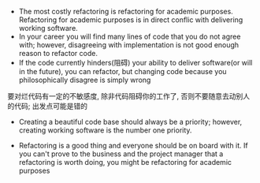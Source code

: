 + The most costly refactoring is refactoring for academic purposes. Refactoring for academic purposes is in direct conflic with delivering working software.
+ In your career you will find many lines of code that you do not agree with; however, disagreeing with implementation is not good enough reason to refactor code.
+ If the code currently hinders(阻碍) your ability to deliver software(or will in the future), you can refactor, but changing code because you philosophically disagree is simply wrong

要对烂代码有一定的不敏感度, 除非代码阻碍你的工作了, 否则不要随意去动别人的代码; 出发点可能是错的

+ Creating a beautiful code base should always be a priority; however, creating working software is the number one priority.

+ Refactoring is a good thing and everyone should be on board with it. If you can't prove to the business and the project manager that a refactoring is worth doing, you might be refactoring for academic purposes
